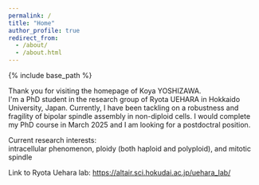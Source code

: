```yaml
---
permalink: /
title: "Home"
author_profile: true
redirect_from: 
  - /about/
  - /about.html
---
```

{% include base_path %}

Thank you for visiting the homepage of Koya YOSHIZAWA. \
I'm a PhD student in the research group of Ryota UEHARA in Hokkaido University, Japan.
Currently, I have been tackling on a robustness and fragility of bipolar spindle assembly in non-diploid cells. I would complete my PhD course in March 2025 and I am looking for a postdoctral position.

Current research interests: \
intracellular phenomenon, ploidy (both haploid and polyploid), and mitotic spindle

Link to Ryota Uehara lab: https://altair.sci.hokudai.ac.jp/uehara_lab/
